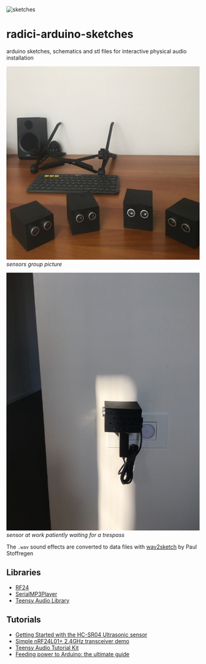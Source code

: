 ![sketches](https://github.com/danieledep/arduino-sketches/blob/main/arduino-sketches-cover-1400.jpg)  
# radici-arduino-sketches
arduino sketches, schematics and stl files for interactive physical audio installation

![grouppic](https://github.com/danieledep/radici-arduino-sketches/blob/main/foto-video-installation/group-pic.JPG)
*sensors group picture*

![working sensor](https://github.com/danieledep/radici-arduino-sketches/blob/main/foto-video-installation/IMG_2123.JPG)
*sensor at work patiently waiting for a trespass*   

The ```.wav``` sound effects are converted to data files with [wav2sketch](https://github.com/PaulStoffregen/Audio/tree/master/extras/wav2sketch) by Paul Stoffregen

## Libraries
- [RF24](https://github.com/nRF24/RF24)
- [SerialMP3Player](https://github.com/salvadorrueda/SerialMP3Player)
- [Teensy Audio Library](https://github.com/PaulStoffregen/Audio)
   
## Tutorials 
- [Getting Started with the HC-SR04 Ultrasonic sensor](https://create.arduino.cc/projecthub/Isaac100/getting-started-with-the-hc-sr04-ultrasonic-sensor-036380)
- [Simple nRF24L01+ 2.4GHz transceiver demo](https://forum.arduino.cc/index.php?topic=421081)  
- [Teensy Audio Tutorial Kit](https://www.pjrc.com/store/audio_tutorial_kit.html)
- [Feeding power to Arduino: the ultimate guide](https://www.open-electronics.org/the-power-of-arduino-this-unknown/)
